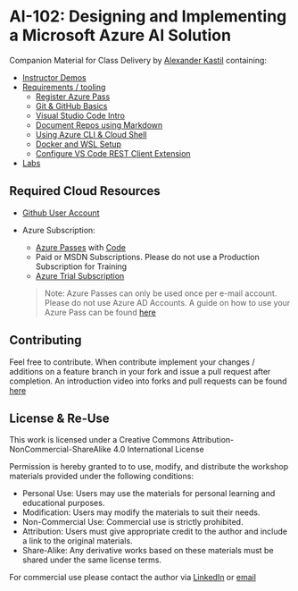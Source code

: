 # AI-102: Designing and Implementing a Microsoft Azure AI Solution

Companion Material for Class Delivery by [Alexander Kastil](https://www.integrations.at/kontakt-impressum.aspx) containing:

  - [Instructor Demos](./demos)
  - [Requirements / tooling](./tooling)
    - [Register Azure Pass](./tooling/05-azurepass)
    - [Git & GitHub Basics](./tooling/01-git)
    - [Visual Studio Code Intro](./tooling/02-vscode)
    - [Document Repos using Markdown](./tooling/03-markdown)
    - [Using Azure CLI & Cloud Shell](./tooling/04-cli)
    - [Docker and WSL Setup](./tooling/08-docker-wsl)
    - [Configure VS Code REST Client Extension](./tooling/07-rest-client)
  - [Labs](https://learn.microsoft.com/en-us/training/paths/copilot-foundations/)

## Required Cloud Resources

- [Github User Account](https://github.com/)

- Azure Subscription:

  - [Azure Passes](https://www.microsoftazurepass.com/) with [Code](./tooling/05-AzurePass)
  - Paid or MSDN Subscriptions. Please do not use a Production Subscription for Training
  - [Azure Trial Subscription](https://azure.microsoft.com/en-us/free/)

  > Note: Azure Passes can only be used once per e-mail account. Please do not use Azure AD Accounts. A guide on how to use your Azure Pass can be found [here](./tooling/05-AzurePass)
  
## Contributing

Feel free to contribute. When contribute implement your changes / additions on a feature branch in your fork and issue a pull request after completion. An introduction video into forks and pull requests can be found [here](https://www.youtube.com/watch?v=nT8KGYVurIU)

## License & Re-Use

This work is licensed under a Creative Commons Attribution-NonCommercial-ShareAlike 4.0 International License

Permission is hereby granted to to use, modify, and distribute the workshop materials provided under the following conditions:

- Personal Use: Users may use the materials for personal learning and educational purposes.
- Modification: Users may modify the materials to suit their needs.
- Non-Commercial Use: Commercial use is strictly prohibited.
- Attribution: Users must give appropriate credit to the author and include a link to the original materials.
- Share-Alike: Any derivative works based on these materials must be shared under the same license terms.

For commercial use please contact the author via [LinkedIn](https://www.linkedin.com/in/alexander-kastil-3bb26511a/) or [email](mailto:alexander.kastil@integrations.at)

